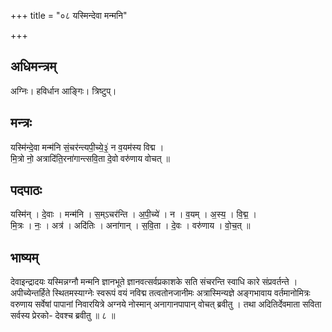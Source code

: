 +++
title = "०८ यस्मिन्देवा मन्मनि"

+++
## अधिमन्त्रम्
अग्निः। हविर्धान आङ्गिः। त्रिष्टुप्।

## मन्त्रः
यस्मि॑न्दे॒वा मन्म॑नि सं॒चर॑न्त्यपी॒च्ये॒३॒॑ न व॒यम॑स्य विद्म ।  
मि॒त्रो नो॒ अत्रादि॑ति॒रना॑गान्त्सवि॒ता दे॒वो वरु॑णाय वोचत् ॥

## पदपाठः
यस्मि॑न् । दे॒वाः । मन्म॑नि । स॒म्ऽचर॑न्ति । अ॒पी॒च्ये॑ । न । व॒यम् । अ॒स्य॒ । वि॒द्म॒ ।  
मि॒त्रः । नः॒ । अत्र॑ । अदि॑तिः । अना॑गान् । स॒वि॒ता । दे॒वः । वरु॑णाय । वो॒च॒त् ॥

## भाष्यम्
देवाइन्द्रादयः यस्मिन्नग्नौ मन्मनि ज्ञानभूते ज्ञानवत्सर्वप्रकाशके सति संचरन्ति स्वाधि कारे संप्रवर्तन्ते । अपीच्येन्तर्हिते स्थितमस्याग्नेः स्वरूपं वयं नविद्म तत्वतोनजानीमः अत्रास्मिन्यज्ञे अङ्गभावाय वर्तमानोमित्रः वरुणाय सर्वेषां पापानां निवारयित्रे अग्नये नोस्मान् अनागानपापान् वोचत् ब्रवीतु । तथा अदितिर्देवमाता सविता सर्वस्य प्रेरको- देवश्च ब्रवीतु ॥ ८ ॥